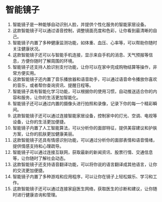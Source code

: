 
# 智能镜子

1. 智能镜子是一种能够自动识别人脸，并提供个性化服务的智能家居设备。
2. 这款智能镜子可以通过语音控制，调整镜面亮度和色彩，让你看到最清晰的自己。
3. 智能镜子内置了多种健康监测功能，如体重、血压、心率等，可以帮助你随时关注健康状况。
4. 这款智能镜子还可以与智能手机连接，显示来自手机的消息、天气预报等信息，方便你随时了解周围的环境。
5. 智能镜子还支持人脸识别支付功能，让你可以在家中完成购物结算等操作，非常方便实用。
6. 这款智能镜子还内置了音乐播放器和语音助手，可以通过语音命令播放你喜欢的音乐，或者帮你查询资讯、提醒日程等。
7. 智能镜子具有智能化学习功能，可以根据你的使用习惯，自动推送适合你的内容和服务，让你的生活更加智能化。
8. 智能镜子还可以通过内置的摄像头进行拍照和录像，记录下你的每一个精彩瞬间。
9. 这款智能镜子还可以通过连接智能家居设备，控制家中的灯光、空调、电视等设备，让你的生活更加便捷。
10. 智能镜子内置了人工智能算法，可以分析你的面部特征，提供美容建议和护肤方案，让你的肌肤更加健康美丽。
11. 这款智能镜子还具有情感识别功能，可以通过分析你的面部表情和语音情绪，提供情感支持和心理疏导。
12. 智能镜子可以通过连接互联网，获取最新的新闻资讯、股票行情、交通信息等，让你随时了解社会动态。
13. 这款智能镜子还支持语音翻译功能，可以将你说的语言翻译成其他语言，让你的交流更加便捷。
14. 智能镜子内置了多种游戏和应用程序，可以让你在镜子上轻松娱乐、学习和工作。
15. 这款智能镜子还可以通过连接家庭医生网络，获取医生的诊断和建议，让你随时进行健康咨询和管理。
